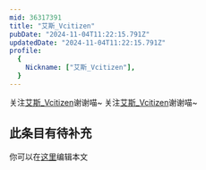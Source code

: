 ```yaml
---
mid: 36317391
title: "艾斯_Vcitizen"
pubDate: "2024-11-04T11:22:15.791Z"
updatedDate: "2024-11-04T11:22:15.791Z"
profile:
  {
    Nickname: ["艾斯_Vcitizen"],
  }
---
```


关注[艾斯_Vcitizen](https://space.bilibili.com/36317391)谢谢喵~ 关注[艾斯_Vcitizen](https://space.bilibili.com/36317391)谢谢喵~

## 此条目有待补充
你可以在[这里](https://github.com/Yuhanawa/VTuber.ICU-Content/edit/master/v/艾斯_Vcitizen/index.md)编辑本文
